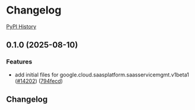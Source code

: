 # Changelog

[PyPI History][1]

[1]: https://pypi.org/project/google-cloud-saasplatform-saasservicemgmt/#history

## 0.1.0 (2025-08-10)


### Features

* add initial files for google.cloud.saasplatform.saasservicemgmt.v1beta1 ([#14202](https://github.com/googleapis/google-cloud-python/issues/14202)) ([794fecd](https://github.com/googleapis/google-cloud-python/commit/794fecd0ace6410bddcdccea85f9134e1342e460))

## Changelog
